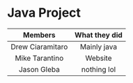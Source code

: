 # Java Project

|Members|What they did|
|:---:|:---:|
|Drew Ciaramitaro|Mainly java|
|Mike Tarantino|Website|
|Jason Gleba|nothing lol|
